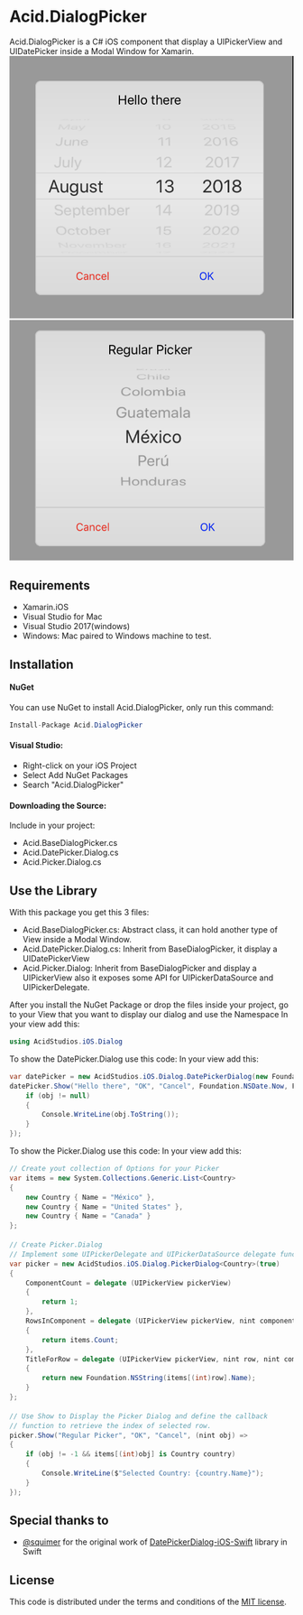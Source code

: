 # Acid.DialogPicker
Acid.DialogPicker is a C# iOS component that display a UIPickerView and UIDatePicker inside a Modal Window for Xamarin.
[![Date Picker](https://github.com/acidstudios/acid.dialogpicker/raw/master/images/datepicker.png)](https://github.com/acidstudios/acid.dialogpicker/tree/master/images)
[![Regular Picker](https://github.com/acidstudios/acid.dialogpicker/raw/master/images/picker.png)](https://github.com/acidstudios/acid.dialogpicker/tree/master/images)



## Requirements
* Xamarin.iOS
* Visual Studio for Mac
* Visual Studio 2017(windows)
* Windows: Mac paired to Windows machine to test.

## Installation
#### NuGet
You can use NuGet to install Acid.DialogPicker, only run this command:
```csharp
Install-Package Acid.DialogPicker
```
#### Visual Studio:
* Right-click on your iOS Project
* Select Add NuGet Packages
* Search "Acid.DialogPicker"

#### Downloading the Source:
Include in your project: 
* Acid.BaseDialogPicker.cs
* Acid.DatePicker.Dialog.cs
* Acid.Picker.Dialog.cs

## Use the Library
With this package you get this 3 files:
* Acid.BaseDialogPicker.cs: Abstract class, it can hold another type of View inside a Modal Window.
* Acid.DatePicker.Dialog.cs: Inherit from BaseDialogPicker, it display a UIDatePickerView
* Acid.Picker.Dialog: Inherit from BaseDialogPicker and display a UIPickerView also it exposes some API for UIPickerDataSource and UIPickerDelegate.

After you install the NuGet Package or drop the files inside your project, go to your View that you want to display our dialog and use the Namespace
In your view add this:

```csharp
using AcidStudios.iOS.Dialog
```

To show the DatePicker.Dialog use this code:
In your view add this:

```csharp
var datePicker = new AcidStudios.iOS.Dialog.DatePickerDialog(new Foundation.NSLocale("es_US"), true);
datePicker.Show("Hello there", "OK", "Cancel", Foundation.NSDate.Now, Foundation.NSDate.Now.AddSeconds(-40000), Foundation.NSDate.Now, UIDatePickerMode.Date,(Foundation.NSDate obj) => {
	if (obj != null)
	{
		Console.WriteLine(obj.ToString());
	}
});
```
To show the Picker.Dialog use this code:
In your view add this:

```csharp
// Create yout collection of Options for your Picker
var items = new System.Collections.Generic.List<Country>
{
	new Country { Name = "México" },
	new Country { Name = "United States" },
	new Country { Name = "Canada" }
};

// Create Picker.Dialog
// Implement some UIPickerDelegate and UIPickerDataSource delegate functions
var picker = new AcidStudios.iOS.Dialog.PickerDialog<Country>(true)
{
	ComponentCount = delegate (UIPickerView pickerView)
	{
		return 1;
	},
	RowsInComponent = delegate (UIPickerView pickerView, nint component)
	{
		return items.Count;
	},
	TitleForRow = delegate (UIPickerView pickerView, nint row, nint component)
	{
		return new Foundation.NSString(items[(int)row].Name);
	}
};

// Use Show to Display the Picker Dialog and define the callback 
// function to retrieve the index of selected row.
picker.Show("Regular Picker", "OK", "Cancel", (nint obj) =>
{
	if (obj != -1 && items[(int)obj] is Country country)
	{
		Console.WriteLine($"Selected Country: {country.Name}");
	}
});
```

## Special thanks to
* [@squimer](https://github.com/squimer) for the original work of [DatePickerDialog-iOS-Swift](https://github.com/squimer/DatePickerDialog-iOS-Swift) library in Swift

## License

This code is distributed under the terms and conditions of the [MIT license](LICENSE).